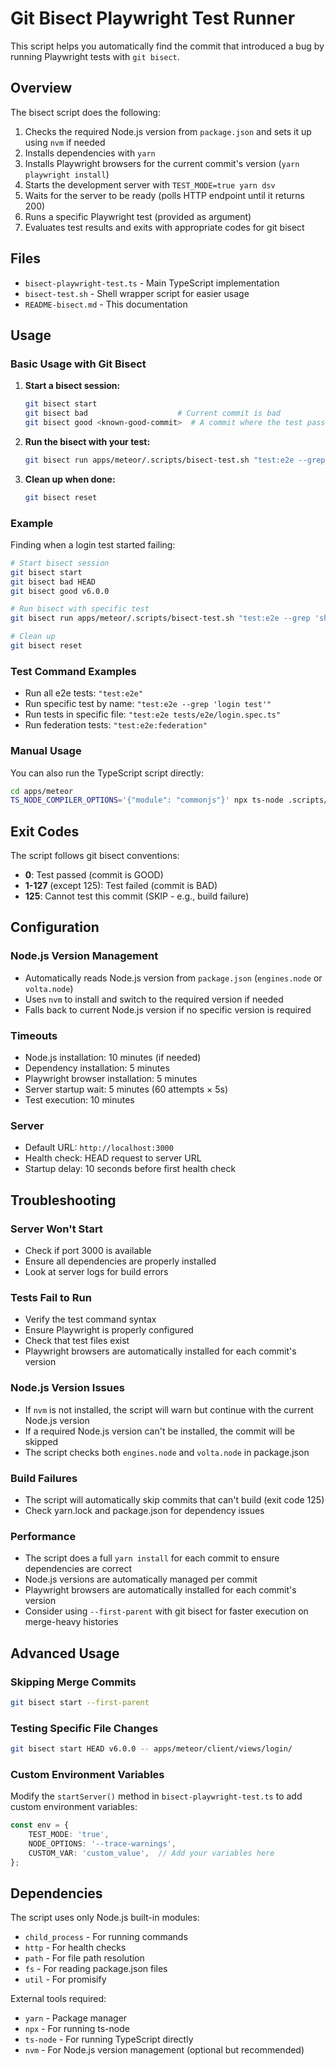 # Git Bisect Playwright Test Runner

This script helps you automatically find the commit that introduced a bug by running Playwright tests with `git bisect`.

## Overview

The bisect script does the following:
1. Checks the required Node.js version from `package.json` and sets it up using `nvm` if needed
2. Installs dependencies with `yarn`
3. Installs Playwright browsers for the current commit's version (`yarn playwright install`)
4. Starts the development server with `TEST_MODE=true yarn dsv`
5. Waits for the server to be ready (polls HTTP endpoint until it returns 200)
6. Runs a specific Playwright test (provided as argument)
7. Evaluates test results and exits with appropriate codes for git bisect

## Files

- `bisect-playwright-test.ts` - Main TypeScript implementation
- `bisect-test.sh` - Shell wrapper script for easier usage
- `README-bisect.md` - This documentation

## Usage

### Basic Usage with Git Bisect

1. **Start a bisect session:**
   ```bash
   git bisect start
   git bisect bad                    # Current commit is bad
   git bisect good <known-good-commit>  # A commit where the test passed
   ```

2. **Run the bisect with your test:**
   ```bash
   git bisect run apps/meteor/.scripts/bisect-test.sh "test:e2e --grep 'your test name'"
   ```

3. **Clean up when done:**
   ```bash
   git bisect reset
   ```

### Example

Finding when a login test started failing:

```bash
# Start bisect session
git bisect start
git bisect bad HEAD
git bisect good v6.0.0

# Run bisect with specific test
git bisect run apps/meteor/.scripts/bisect-test.sh "test:e2e --grep 'should login successfully'"

# Clean up
git bisect reset
```

### Test Command Examples

- Run all e2e tests: `"test:e2e"`
- Run specific test by name: `"test:e2e --grep 'login test'"`
- Run tests in specific file: `"test:e2e tests/e2e/login.spec.ts"`
- Run federation tests: `"test:e2e:federation"`

### Manual Usage

You can also run the TypeScript script directly:

```bash
cd apps/meteor
TS_NODE_COMPILER_OPTIONS='{"module": "commonjs"}' npx ts-node .scripts/bisect-playwright-test.ts "test:e2e --grep 'your test'"
```

## Exit Codes

The script follows git bisect conventions:
- **0**: Test passed (commit is GOOD)
- **1-127** (except 125): Test failed (commit is BAD)  
- **125**: Cannot test this commit (SKIP - e.g., build failure)

## Configuration

### Node.js Version Management
- Automatically reads Node.js version from `package.json` (`engines.node` or `volta.node`)
- Uses `nvm` to install and switch to the required version if needed
- Falls back to current Node.js version if no specific version is required

### Timeouts
- Node.js installation: 10 minutes (if needed)
- Dependency installation: 5 minutes
- Playwright browser installation: 5 minutes
- Server startup wait: 5 minutes (60 attempts × 5s)
- Test execution: 10 minutes

### Server
- Default URL: `http://localhost:3000`
- Health check: HEAD request to server URL
- Startup delay: 10 seconds before first health check

## Troubleshooting

### Server Won't Start
- Check if port 3000 is available
- Ensure all dependencies are properly installed
- Look at server logs for build errors

### Tests Fail to Run
- Verify the test command syntax
- Ensure Playwright is properly configured
- Check that test files exist
- Playwright browsers are automatically installed for each commit's version

### Node.js Version Issues
- If `nvm` is not installed, the script will warn but continue with the current Node.js version
- If a required Node.js version can't be installed, the commit will be skipped
- The script checks both `engines.node` and `volta.node` in package.json

### Build Failures
- The script will automatically skip commits that can't build (exit code 125)
- Check yarn.lock and package.json for dependency issues

### Performance
- The script does a full `yarn install` for each commit to ensure dependencies are correct
- Node.js versions are automatically managed per commit
- Playwright browsers are automatically installed for each commit's version
- Consider using `--first-parent` with git bisect for faster execution on merge-heavy histories

## Advanced Usage

### Skipping Merge Commits
```bash
git bisect start --first-parent
```

### Testing Specific File Changes
```bash
git bisect start HEAD v6.0.0 -- apps/meteor/client/views/login/
```

### Custom Environment Variables
Modify the `startServer()` method in `bisect-playwright-test.ts` to add custom environment variables:

```typescript
const env = {
    TEST_MODE: 'true',
    NODE_OPTIONS: '--trace-warnings',
    CUSTOM_VAR: 'custom_value',  // Add your variables here
};
```

## Dependencies

The script uses only Node.js built-in modules:
- `child_process` - For running commands
- `http` - For health checks  
- `path` - For file path resolution
- `fs` - For reading package.json files
- `util` - For promisify

External tools required:
- `yarn` - Package manager
- `npx` - For running ts-node
- `ts-node` - For running TypeScript directly
- `nvm` - For Node.js version management (optional but recommended) 